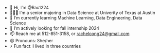- 👋 Hi, I’m @Rac1224
- 👩🏻‍🎓 I’m a senior majoring in Data Science at Univerity of Texas at Austin
- 🌱 I’m currently learning Machine Learning, Data Engineering, Data Science
- 💞️ I’m actively looking for fall internship 2024
- 📫 Reach me at 512-851-3158, or racheloong24@gmail.com
- 😄 Pronouns: She/her
- ⚡ Fun fact: I lived in three countries 

<!---
Rac1224/Rac1224 is a ✨ special ✨ repository because its `README.md` (this file) appears on your GitHub profile.
You can click the Preview link to take a look at your changes.
--->
